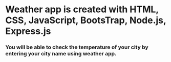 # Weather app is created with HTML, CSS, JavaScript, BootsTrap, Node.js, Express.js

### You will be able to check the temperature of your city by entering your city name using weather app.